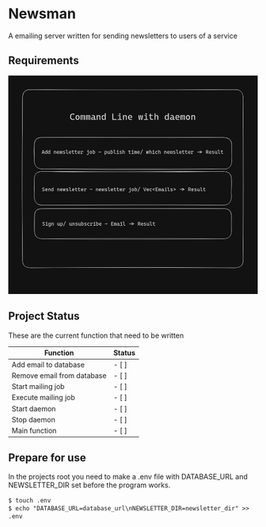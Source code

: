# Newsman
A emailing server written for sending newsletters to users of a service

## Requirements

![REQUIREMENTS](/.diagrams/diagram.png)

## Project Status
These are the current function that need to be written

| Function | Status |
|---|---|
| Add email to database | - [ ] |
| Remove email from database | - [ ] |
| Start mailing job | - [ ] |
| Execute mailing job | - [ ] |
| Start daemon | - [ ] |
| Stop daemon | - [ ] |
| Main function | - [ ] |

## Prepare for use 
In the projects root you need to make a .env file with DATABASE_URL and NEWSLETTER_DIR
set before the program works.

```
$ touch .env
$ echo "DATABASE_URL=database_url\nNEWSLETTER_DIR=newsletter_dir" >> .env

```
